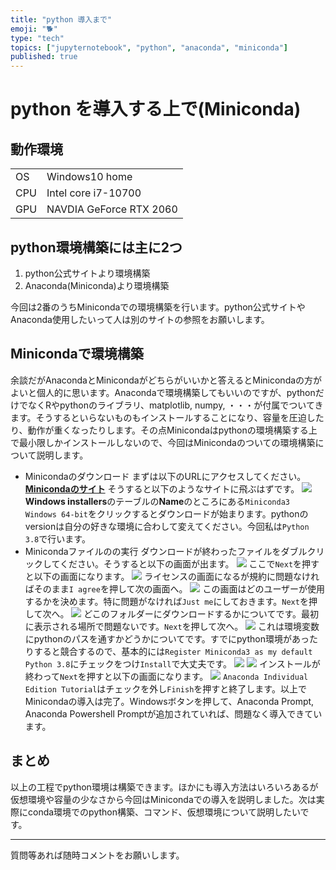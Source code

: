 ```yaml
---
title: "python 導入まで"
emoji: "🐕"
type: "tech"
topics: ["jupyternotebook", "python", "anaconda", "miniconda"]
published: true
---
```


# python を導入する上で(Miniconda)
## 動作環境
|||
|-|-|
| OS | Windows10 home |
| CPU | Intel core i7-10700 |
| GPU | NAVDIA GeForce RTX 2060 |
## python環境構築には主に2つ
1. python公式サイトより環境構築
2. Anaconda(Miniconda)より環境構築

今回は2番のうちMinicondaでの環境構築を行います。python公式サイトやAnaconda使用したいって人は別のサイトの参照をお願いします。
## Minicondaで環境構築
余談だがAnacondaとMinicondaがどちらがいいかと答えるとMinicondaの方がよいと個人的に思います。Anacondaで環境構築してもいいのですが、pythonだけでなくRやpythonのライブラリ、matplotlib, numpy, ・・・が付属でついてきます。そうするといらないものもインストールすることになり、容量を圧迫したり、動作が重くなったりします。その点Minicondaはpythonの環境構築する上で最小限しかインストールしないので、今回はMinicondaのついての環境構築について説明します。


* Minicondaのダウンロード
まずは以下のURLにアクセスしてください。
[**Minicondaのサイト**](https://docs.conda.io/en/latest/miniconda.html)
そうすると以下のようなサイトに飛ぶはずです。
![](https://storage.googleapis.com/zenn-user-upload/9d3d423f441b8cd3f4120f2d.png)
**Windows installers**のテーブルの**Name**のところにある`Miniconda3 Windows 64-bit`をクリックするとダウンロードが始まります。pythonのversionは自分の好きな環境に合わして変えてください。今回私は`Python 3.8`で行います。
* Minicondaファイルのの実行
ダウンロードが終わったファイルをダブルクリックしてください。そうすると以下の画面が出ます。
![](https://storage.googleapis.com/zenn-user-upload/4b2240f802b325aa7a1c3b89.png)
ここで`Next`を押すと以下の画面になります。
![](https://storage.googleapis.com/zenn-user-upload/851bf82f9c0dcc1769080564.png)
ライセンスの画面になるが規約に問題なければそのまま`I agree`を押して次の画面へ。
![](https://storage.googleapis.com/zenn-user-upload/6235578037697baf6acf89f9.png)
この画面はどのユーザーが使用するかを決めます。特に問題がなければ`Just me`にしておきます。`Next`を押して次へ。
![](https://storage.googleapis.com/zenn-user-upload/0ab2d69502bbf8b85f618079.png)
どこのフォルダーにダウンロードするかについてです。最初に表示される場所で問題ないです。`Next`を押して次へ。
![](https://storage.googleapis.com/zenn-user-upload/158b1abf1dc4640d0ff35325.png)
これは環境変数にpythonのパスを通すかどうかについてです。すでにpython環境があったりすると競合するので、基本的には`Register Miniconda3 as my default Python 3.8`にチェックをつけ`Install`で大丈夫です。
![](https://storage.googleapis.com/zenn-user-upload/8d7eb36d3cd06ab39ed5ad55.png)
![](https://storage.googleapis.com/zenn-user-upload/031729545bf7331a1ed78636.png)
インストールが終わって`Next`を押すと以下の画面になります。
![](https://storage.googleapis.com/zenn-user-upload/4c0ab008909483f197feadea.png)
`Anaconda Individual Edition Tutorial`はチェックを外し`Finish`を押すと終了します。以上でMinicondaの導入は完了。Windowsボタンを押して、Anaconda Prompt, Anaconda  Powershell Promptが追加されていれば、問題なく導入できています。
## まとめ
以上の工程でpython環境は構築できます。ほかにも導入方法はいろいろあるが仮想環境や容量の少なさから今回はMinicondaでの導入を説明しました。次は実際にconda環境でのpython構築、コマンド、仮想環境について説明したいです。

---
質問等あれば随時コメントをお願いします。









